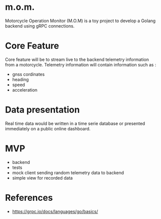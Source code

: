 # m.o.m.
Motorcycle Operation Monitor (M.O.M) is a toy project to develop a Golang backend using gRPC connections.

# Core Feature

Core feature will be to stream live to the backend telemetry information from a motorcycle. Telemetry information will contain information such as :
- gnss cordinates
- heading
- speed 
- acceleration

# Data presentation

Real time data would be written in a time serie database or presented immediately on a public online dashboard. 

# MVP

- backend
- tests
- mock client sending random telemetry data to backend
- simple view for recorded data


# References

- https://grpc.io/docs/languages/go/basics/
